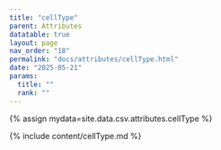 ```yaml
---
title: "cellType"
parent: Attributes
datatable: true
layout: page
nav_order: "18"
permalink: "docs/attributes/cellType.html"
date: "2025-05-21"
params:
  title: ""
  rank: ""
---
```

{% assign mydata=site.data.csv.attributes.cellType %} 

{% include content/cellType.md %}
